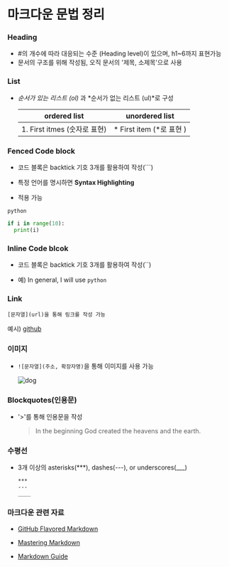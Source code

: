 # 마크다운 문법 정리

### Heading

* #의 개수에 따라 대응되는 수준 (Heading level)이 있으며, h1~6까지 표현가능
* 문서의 구조를 위해 작성됨, 오직 문서의 '제목, 소제목'으로 사용 



### List

* *순서가 있는 리스트 (ol)* 과 *순서가 없는 리스트 (ul)*로 구성

  |         ordered list         |      unordered list      |
  | :--------------------------: | :----------------------: |
  | 1. First itmes (숫자로 표현) | * First item (*로 표현 ) |

  

### Fenced Code block

* 코드 블록은 backtick 기호 3개를 활용하여 작성(```)

* 특정 언어를 명시하면 **Syntax Highlighting**

*  적용 가능 

  `python`

  ```python
  if i in range(10):
    print(i)
  ```

  

### Inline Code blcok

* 코드 블록은 backtick 기호 3개를 활용하여 작성(``)

* 예) In general, I will use `python`

  

### Link

```
[문자열](url)을 통해 링크를 작성 가능 
```

예시) [github](https://github.com/)



### 이미지

* `![문자열](주소, 확장자명)`을 통해 이미지를 사용 가능 

  ![dog](../../md-images/dog.jpeg)

  

### Blockquotes(인용문)

* '>'를 통해 인용문을 작성

  >  In the beginning God created the heavens and the earth.



### 수평선

* 3개 이상의 asterisks(***), dashes(---), or underscores(___)

  ```
  ***
  ---
  ____
  ```



### 마크다운 관련 자료

* [GitHub Flavored Markdown](https://github.github.com/gfm/)

* [Mastering Markdown](https://guides.github.com/features/mastering-markdown/)

* [Markdown Guide](https://www.markdownguide.org/)

  